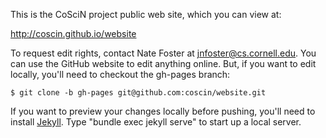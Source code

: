 This is the CoSciN project public web site, which you can view at:

http://coscin.github.io/website

To request edit rights, contact Nate Foster at jnfoster@cs.cornell.edu.  You can use the GitHub website to edit anything online. But, if you want to edit
locally, you'll need to checkout the gh-pages branch:

    $ git clone -b gh-pages git@github.com:coscin/website.git

If you want to preview your changes locally before pushing, you'll need to
install [Jekyll].   Type "bundle exec jekyll serve" to start up a local server.

[GitHub Pages]: https://pages.github.com
[Jekyll]: http://jekyllrb.com
